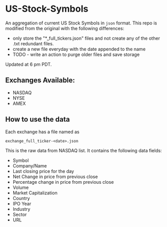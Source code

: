# US-Stock-Symbols

An aggregation of current US Stock Symbols in `json` format.  This repo is modified from the original with the following differences:
- only store the "*_full_tickers.json" files and not create any of the other .txt redundant files.
- create a new file everyday with the date appended to the name
- TODO - write an action to purge older files and save storage

Updated at 6 pm PDT.
## Exchanges Available:
- NASDAQ
- NYSE
- AMEX


## How to use the data

Each exchange has a file named as 

`exchange_full_ticker-<date>.json` 

This is the raw data from NASDAQ list.  It contains the following data fields:
- Symbol
- Company/Name
- Last closing price for the day
- Net Change in price from previous close
- Percentage change in price from previous close
- Volume
- Market Capitalization
- Country
- IPO Year
- Industry
- Sector
- URL

